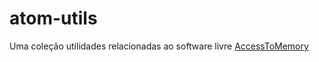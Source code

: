 # atom-utils
Uma coleção utilidades relacionadas ao software livre [AccessToMemory](https://accesstomemory.org)
